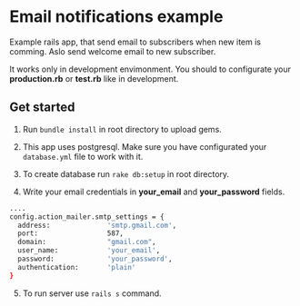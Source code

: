 # Email notifications example

Example rails app, that send email to subscribers when new item is comming.
Aslo send welcome email to new subscriber.

It works only in development envimonment. You should to configurate your **production.rb** or **test.rb** like in development.


## Get started

1. Run ```bundle install``` in root directory to upload gems.

2. This app uses postgresql. Make sure you have configurated your
```database.yml``` file to work with it.

3. To create database run ```rake db:setup``` in root directory.

4. Write your email credentials in **your_email** and **your_password** fields.

  ```bash
  ....
  config.action_mailer.smtp_settings = {
    address:              'smtp.gmail.com',
    port:                 587,
    domain:               "gmail.com",
    user_name:            'your_email',
    password:             'your_password',
    authentication:       'plain'
  }
  ```
5. To run server use ```rails s``` command.

